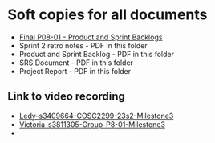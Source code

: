 # Soft copies for all documents

- [Final P08-01 - Product and Sprint Backlogs](https://docs.google.com/spreadsheets/d/1p8N0eP6t-Jv5ML8D_uHkn9_mXzpryyGufjW36MMh4Ic/edit?usp=sharing)
- Sprint 2 retro notes - PDF in this folder
- Product and Sprint Backlog - PDF in this folder
- SRS Document - PDF in this folder
- Project Report - PDF in this folder

## Link to video recording

- [Ledy-s3409664-COSC2299-23s2-Milestone3](https://rmiteduau-my.sharepoint.com/:v:/g/personal/s3409664_student_rmit_edu_au/EdByG7uJ0NVMgtF9ejyKi8EBOwAqt6F30d2u_tK4OZCdDQ?e=twFis7)
- [Victoria-s3811305-Group-P8-01-Milestone3](https://rmiteduau-my.sharepoint.com/:v:/g/personal/s3811305_student_rmit_edu_au/EaCXliUpb7ZFlsQxuj6ixAMBU6DKr1aR4_nj4Ft8ua0Vlw?nav=eyJyZWZlcnJhbEluZm8iOnsicmVmZXJyYWxBcHAiOiJTdHJlYW1XZWJBcHAiLCJyZWZlcnJhbFZpZXciOiJTaGFyZURpYWxvZyIsInJlZmVycmFsQXBwUGxhdGZvcm0iOiJXZWIiLCJyZWZlcnJhbE1vZGUiOiJ2aWV3In19&e=VB9PI2)
- 
